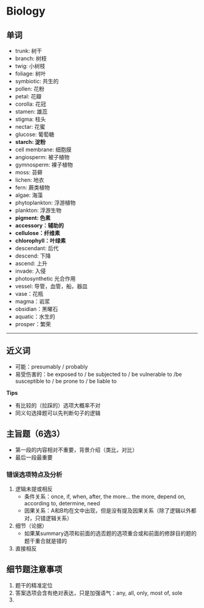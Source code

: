# Biology

## 单词

- trunk: 树干
- branch: 树枝
- twig: 小树枝
- foliage: 树叶 
- symbiotic: 共生的
- pollen: 花粉
- petal: 花瓣
- corolla: 花冠
- stamen: 雄蕊
- stigma: 柱头
- nectar: 花蜜
- glucose: 葡萄糖
- **starch: 淀粉**
- cell membrane: 细胞膜
- angiosperm: 被子植物
- gymnosperm: 裸子植物
- moss: 苔藓
- lichen: 地衣
- fern: 蕨类植物
- algae: 海藻
- phytoplankton: 浮游植物
- plankton: 浮游生物
- **pigment: 色素**
- **accessory：辅助的**
- **cellulose：纤维素**
- **chlorophyll：叶绿素**
- descendant: 后代
- descend: 下降
- ascend: 上升
- invade: 入侵
- photosynthetic 光合作用
- vessel: 导管，血管，船，器皿
- vase：花瓶
- magma：岩浆
- obsidian：黑曜石
- aquatic：水生的
- prosper：繁荣

---

## 近义词

- 可能：presumably / probably
- 易受伤害的：be exposed to / be subjected to / be vulnerable to /be susceptible to / be prone to / be liable to

**Tips**

- 有比较的（拉踩的）选项大概率不对
- 同义句选择题可以先判断句子的逻辑

## 主旨题（6选3）

- 第一段的内容相对不重要，背景介绍（类比，对比）
- 最后一段最重要

### 错误选项特点及分析

1. 逻辑未提或相反
	- 条件关系：once, if, when, after, the more... the more, depend on, according to, determine, need
	- 因果关系：A和B均在文中出现，但是没有提及因果关系（除了逻辑以外都对，只错逻辑关系）
2. 细节（论据）
	- 如果某summary选项和前面的选否题的选项重合或和前面的修辞目的题的题干重合就是错的
3. 直接相反

## 细节题注意事项

1. 题干的精准定位
2. 答案选项会含有绝对表达，只是加强语气：any, all, only, most of, sole
3. 